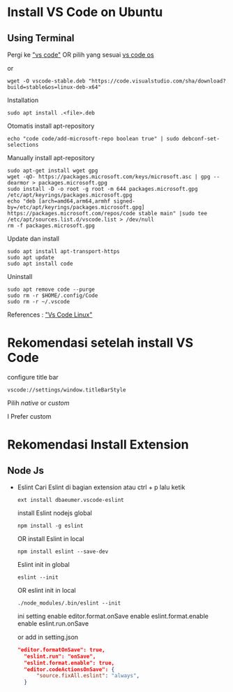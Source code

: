 # Install VS Code on Ubuntu

## Using Terminal
Pergi ke ["vs code"](https://code.visualstudio.com/sha/download?build=stable&os=linux-deb-x64) OR pilih yang sesuai [vs code os](https://code.visualstudio.com/Download)

or 
```
wget -O vscode-stable.deb "https://code.visualstudio.com/sha/download?build=stable&os=linux-deb-x64"
```
Installation
```
sudo apt install .<file>.deb
```

Otomatis install apt-repository
```
echo "code code/add-microsoft-repo boolean true" | sudo debconf-set-selections
```

Manually install apt-repository
```
sudo apt-get install wget gpg
wget -qO- https://packages.microsoft.com/keys/microsoft.asc | gpg --dearmor > packages.microsoft.gpg
sudo install -D -o root -g root -m 644 packages.microsoft.gpg /etc/apt/keyrings/packages.microsoft.gpg
echo "deb [arch=amd64,arm64,armhf signed-by=/etc/apt/keyrings/packages.microsoft.gpg] https://packages.microsoft.com/repos/code stable main" |sudo tee /etc/apt/sources.list.d/vscode.list > /dev/null
rm -f packages.microsoft.gpg
```

Update dan install
```
sudo apt install apt-transport-https
sudo apt update
sudo apt install code
```

Uninstall
```
sudo apt remove code --purge
sudo rm -r $HOME/.config/Code
sudo rm -r ~/.vscode
```

References : ["Vs Code Linux"](https://code.visualstudio.com/docs/setup/linux)

# Rekomendasi setelah install VS Code
configure title bar
```
vscode://settings/window.titleBarStyle
```
Pilih $native$ or $custom$

I Prefer custom

# Rekomendasi Install Extension


## Node Js
- Eslint
  Cari Eslint di bagian extension atau ctrl + p lalu ketik
  ```
  ext install dbaeumer.vscode-eslint
  ```

  install Eslint nodejs global
  ```
  npm install -g eslint
  ```
  OR
  install Eslint in local
  ```
  npm install eslint --save-dev
  ```

  Eslint init in global
  ```
  eslint --init
  ```
  OR
  eslint init in local
  ```
  ./node_modules/.bin/eslint --init
  ```

  ini setting
  enable editor.format.onSave
  enable eslint.format.enable
  enable eslint.run.onSave

  or add in setting.json
  ```json
  "editor.formatOnSave": true,
    "eslint.run": "onSave",
    "eslint.format.enable": true,
    "editor.codeActionsOnSave": {
        "source.fixAll.eslint": "always",
    }
  ```
  

  
